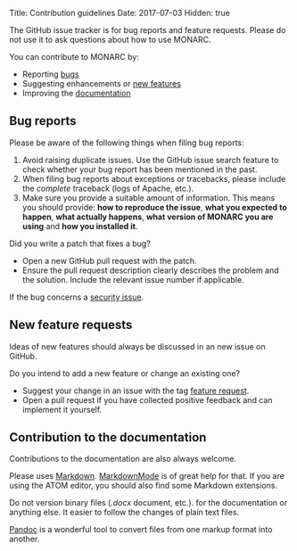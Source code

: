 Title: Contribution guidelines
Date: 2017-07-03
Hidden: true

The GitHub issue tracker is for bug reports and feature requests.
Please do not use it to ask questions about how to use MONARC.

You can contribute to MONARC by:

* Reporting [bugs](https://github.com/monarc-project/MonarcAppFO/issues/new?labels=bug)
* Suggesting enhancements or [new features](https://github.com/monarc-project/MonarcAppFO/issues/new?labels=feature+request)
* Improving the [documentation](https://github.com/monarc-project/MonarcAppFO/issues/new?labels=documentation)


## Bug reports

Please be aware of the following things when filing bug reports:

1. Avoid raising duplicate issues. Use the GitHub issue search feature
   to check whether your bug report has been mentioned in the past.
2. When filing bug reports about exceptions or tracebacks, please include the
   *complete* traceback (logs of Apache, etc.).
3. Make sure you provide a suitable amount of information. This
   means you should provide: **how to reproduce the issue**,
   **what you expected to happen**, **what actually happens**,
   **what version of MONARC you are using** and  **how you installed it**.

Did you write a patch that fixes a bug?

* Open a new GitHub pull request with the patch.
* Ensure the pull request description clearly describes the problem and the
  solution. Include the relevant issue number if applicable.

If the bug concerns a
[security issue](/pages/community/vulnerability-disclosure).

## New feature requests

Ideas of new features should always be discussed in an new issue on GitHub.

Do you intend to add a new feature or change an existing one?

* Suggest your change in an issue with the tag [feature request](https://github.com/monarc-project/MonarcAppFO/issues/new?labels=feature+request).
* Open a pull request if you have collected positive feedback and can implement it yourself.


## Contribution to the documentation

Contributions to the documentation are also always welcome.

Please uses
[Markdown](https://daringfireball.net/projects/markdown/).
[MarkdownMode](https://www.emacswiki.org/emacs/MarkdownMode) is of great help
for that. If you are using the ATOM editor, you should also find some Markdown
extensions.

Do not version binary files (*.docx* document, etc.). for the
documentation or anything else. It easier to follow the changes of plain text
files.

[Pandoc](http://pandoc.org/) is a wonderful tool to convert files from one
markup format into another.

